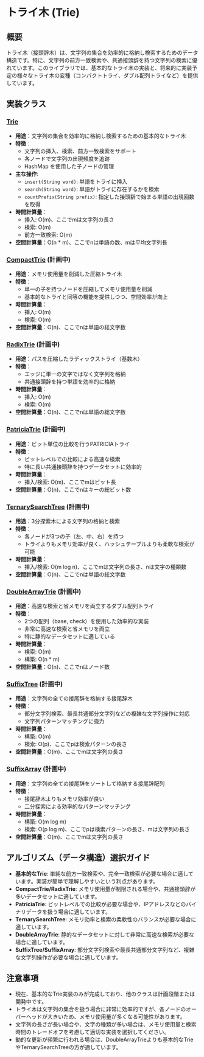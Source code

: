 # トライ木 (Trie)

## 概要

トライ木（接頭辞木）は、文字列の集合を効率的に格納し検索するためのデータ構造です。特に、文字列の前方一致検索や、共通接頭辞を持つ文字列の検索に優れています。このライブラリでは、基本的なトライ木の実装と、将来的に実装予定の様々なトライ木の変種（コンパクトトライ、ダブル配列トライなど）を提供しています。

## 実装クラス

### [Trie](./src/Trie.java)

- **用途**：文字列の集合を効率的に格納し検索するための基本的なトライ木
- **特徴**：
	- 文字列の挿入、検索、前方一致検索をサポート
	- 各ノードで文字列の出現頻度を追跡
	- HashMap を使用した子ノードの管理
- **主な操作**:
	- `insert(String word)`: 単語をトライに挿入
	- `search(String word)`: 単語がトライに存在するかを検索
	- `countPrefix(String prefix)`: 指定した接頭辞で始まる単語の出現回数を取得
- **時間計算量**：
	- 挿入: O(m)、ここでmは文字列の長さ
	- 検索: O(m)
	- 前方一致検索: O(m)
- **空間計算量**：O(n * m)、ここでnは単語の数、mは平均文字列長

### [CompactTrie](./src/CompactTrie.java) (計画中)

- **用途**：メモリ使用量を削減した圧縮トライ木
- **特徴**：
	- 単一の子を持つノードを圧縮してメモリ使用量を削減
	- 基本的なトライと同等の機能を提供しつつ、空間効率が向上
- **時間計算量**：
	- 挿入: O(m)
	- 検索: O(m)
- **空間計算量**：O(n)、ここでnは単語の総文字数

### [RadixTrie](./src/RadixTrie.java) (計画中)

- **用途**：パスを圧縮したラディックストライ（基数木）
- **特徴**：
	- エッジに単一の文字ではなく文字列を格納
	- 共通接頭辞を持つ単語を効率的に格納
- **時間計算量**：
	- 挿入: O(m)
	- 検索: O(m)
- **空間計算量**：O(n)、ここでnは単語の総文字数

### [PatriciaTrie](./src/PatriciaTrie.java) (計画中)

- **用途**：ビット単位の比較を行うPATRICIAトライ
- **特徴**：
	- ビットレベルでの比較による高速な検索
	- 特に長い共通接頭辞を持つデータセットに効率的
- **時間計算量**：
	- 挿入/検索: O(m)、ここでmはビット長
- **空間計算量**：O(n)、ここでnはキーの総ビット数

### [TernarySearchTree](./src/TernarySearchTree.java) (計画中)

- **用途**：3分探索木による文字列の格納と検索
- **特徴**：
	- 各ノードが3つの子（左、中、右）を持つ
	- トライよりもメモリ効率が良く、ハッシュテーブルよりも柔軟な検索が可能
- **時間計算量**：
	- 挿入/検索: O(m log n)、ここでmは文字列の長さ、nは文字の種類数
- **空間計算量**：O(n)、ここでnは単語の総文字数

### [DoubleArrayTrie](./src/DoubleArrayTrie.java) (計画中)

- **用途**：高速な検索と省メモリを両立するダブル配列トライ
- **特徴**：
	- 2つの配列（base, check）を使用した効率的な実装
	- 非常に高速な検索と省メモリを両立
	- 特に静的なデータセットに適している
- **時間計算量**：
	- 検索: O(m)
	- 構築: O(n * m)
- **空間計算量**：O(n)、ここでnはノード数

### [SuffixTree](./src/SuffixTree.java) (計画中)

- **用途**：文字列の全ての接尾辞を格納する接尾辞木
- **特徴**：
	- 部分文字列検索、最長共通部分文字列などの複雑な文字列操作に対応
	- 文字列パターンマッチングに強力
- **時間計算量**：
	- 構築: O(m)
	- 検索: O(p)、ここでpは検索パターンの長さ
- **空間計算量**：O(m)、ここでmは文字列の長さ

### [SuffixArray](./src/SuffixArray.java) (計画中)

- **用途**：文字列の全ての接尾辞をソートして格納する接尾辞配列
- **特徴**：
	- 接尾辞木よりもメモリ効率が良い
	- 二分探索による効率的なパターンマッチング
- **時間計算量**：
	- 構築: O(m log m)
	- 検索: O(p log m)、ここでpは検索パターンの長さ、mは文字列の長さ
- **空間計算量**：O(m)、ここでmは文字列の長さ

## アルゴリズム（データ構造）選択ガイド

- **基本的なTrie**: 単純な前方一致検索や、完全一致検索が必要な場合に適しています。実装が簡単で理解しやすいという利点があります。
- **CompactTrie/RadixTrie**: メモリ使用量が制限される場合や、共通接頭辞が多いデータセットに適しています。
- **PatriciaTrie**: ビットレベルでの比較が必要な場合や、IPアドレスなどのバイナリデータを扱う場合に適しています。
- **TernarySearchTree**: メモリ効率と検索の柔軟性のバランスが必要な場合に適しています。
- **DoubleArrayTrie**: 静的なデータセットに対して非常に高速な検索が必要な場合に適しています。
- **SuffixTree/SuffixArray**: 部分文字列検索や最長共通部分文字列など、複雑な文字列操作が必要な場合に適しています。

## 注意事項

- 現在、基本的なTrie実装のみが完成しており、他のクラスは計画段階または開発中です。
- トライ木は文字列の集合を扱う場合に非常に効率的ですが、各ノードのオーバーヘッドが大きいため、メモリ使用量が多くなる可能性があります。
- 文字列の長さが長い場合や、文字の種類が多い場合は、メモリ使用量と検索時間のトレードオフを考慮して適切な実装を選択してください。
- 動的な更新が頻繁に行われる場合は、DoubleArrayTrieよりも基本的なTrieやTernarySearchTreeの方が適しています。